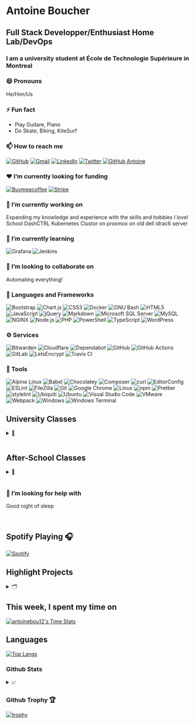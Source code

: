 # Antoine Boucher
## Full Stack Developper/Enthusiast Home Lab/DevOps
### I am a university student at École de Technologie Supérieure in Montreal

### 😄 Pronouns

He/Him/Us

### ⚡ Fun fact

- Play Guitare, Piano
- Do Skate, Biking, KiteSurf

### 📫 How to reach me

[![GitHub](https://img.shields.io/static/v1?style=flat-square&logo=github&logoColor=white&label=&labelColor=181717&message=GitHub&color=16171d)](https://github.com/antoinebou12)
[![Gmail](https://img.shields.io/static/v1?style=flat-square&logo=gmail&logoColor=white&label=&labelColor=EA4335&message=GMail&color=16171d)](mailto:antoine.boucher012@gmail.com)
[![LinkedIn](https://img.shields.io/static/v1?style=flat-square&logo=linkedin&logoColor=white&label=&labelColor=0A66C2&message=LinkedIn&color=16171d)](https://linkedin.com/in/antoineboucher12)
[![Twitter](https://img.shields.io/static/v1?style=flat-square&logo=twitter&logoColor=white&label=&labelColor=1DA1F2&message=Twitter&color=16171d)](https://twitter.com/antoinebou12)
[![GitHub Antoine](https://img.shields.io/github/followers/antoinebou12?label=follow&style=social)](https://github.com/antoinebou12)

### ❤️ I’m currently looking for funding
[![Buymeacoffee](https://img.shields.io/badge/Buy_Me_A_Coffee-FFDD00?style=for-the-badge&logo=buy-me-a-coffee&logoColor=black)](https://www.buymeacoffee.com/antoineboucher)
[![Stripe](https://img.shields.io/badge/Stripe-626CD9?style=for-the-badge&logo=Stripe&logoColor=white)](https://buy.stripe.com/eVaaEYfLvaTp8jm5kl)

### 🔭 I’m currently working on

Expanding my knowledge and experience with the skills and hobbies I love!
School
DashCTRL
Kubernetes Clustor on proxmox on old dell idrac6 server

### 🌱 I’m currently learning

![Grafana](https://img.shields.io/static/v1?style=flat-square&logo=grafana&logoColor=white&label=&labelColor=F46800&message=Grafana&color=16171d)
![Jenkins](https://img.shields.io/static/v1?style=flat-square&logo=jenkins&logoColor=white&label=&labelColor=D24939&message=Jenkins&color=16171d)

### 👯 I’m looking to collaborate on

Automating everything!


### 📒 Languages and Frameworks

![Bootstrap](https://img.shields.io/static/v1?style=flat-square&logo=bootstrap&logoColor=white&label=&labelColor=7952B3&message=Bootstrap&color=16171d)
![Chart.js](https://img.shields.io/static/v1?style=flat-square&logo=chartdotjs&logoColor=white&label=&labelColor=FF6384&message=Chart.js&color=16171d)
![CSS3](https://img.shields.io/static/v1?style=flat-square&logo=css3&logoColor=white&label=&labelColor=1572B6&message=CSS3&color=16171d)
![Docker](https://img.shields.io/static/v1?style=flat-square&logo=docker&logoColor=white&label=&labelColor=2496ED&message=Docker&color=16171d)
![GNU Bash](https://img.shields.io/static/v1?style=flat-square&logo=gnubash&logoColor=white&label=&labelColor=4EAA25&message=GNU%20Bash&color=16171d)
![HTML5](https://img.shields.io/static/v1?style=flat-square&logo=html5&logoColor=white&label=&labelColor=E34F26&message=HTML5&color=16171d)
![JavaScript](https://img.shields.io/static/v1?style=flat-square&logo=javascript&logoColor=black&label=&labelColor=F7DF1E&message=JavaScript&color=16171d)
![jQuery](https://img.shields.io/static/v1?style=flat-square&logo=jquery&logoColor=white&label=&labelColor=0769AD&message=jQuery&color=16171d)
![Markdown](https://img.shields.io/static/v1?style=flat-square&logo=markdown&logoColor=white&label=&labelColor=000000&message=Markdown&color=16171d)
![Microsoft SQL Server](https://img.shields.io/static/v1?style=flat-square&logo=microsoftsqlserver&logoColor=white&label=&labelColor=CC2927&message=Microsoft%20SQL%20Server&color=16171d)
![MySQL](https://img.shields.io/static/v1?style=flat-square&logo=mysql&logoColor=white&label=&labelColor=4479A1&message=MySQL&color=16171d)
![NGINX](https://img.shields.io/static/v1?style=flat-square&logo=nginx&logoColor=white&label=&labelColor=009639&message=NGINX&color=16171d)
![Node.js](https://img.shields.io/static/v1?style=flat-square&logo=nodedotjs&logoColor=white&label=&labelColor=339933&message=Node.js&color=16171d)
![PHP](https://img.shields.io/static/v1?style=flat-square&logo=php&logoColor=white&label=&labelColor=777BB4&message=PHP&color=16171d)
![PowerShell](https://img.shields.io/static/v1?style=flat-square&logo=powershell&logoColor=white&label=&labelColor=5391FE&message=PowerShell&color=16171d)
![TypeScript](https://img.shields.io/static/v1?style=flat-square&logo=typescript&logoColor=white&label=&labelColor=3178C6&message=TypeScript&color=16171d)
![WordPress](https://img.shields.io/static/v1?style=flat-square&logo=wordpress&logoColor=white&label=&labelColor=21759B&message=WordPress&color=16171d)

### ⚙️ Services

![Bitwarden](https://img.shields.io/static/v1?style=flat-square&logo=bitwarden&logoColor=white&label=&labelColor=175DDC&message=Bitwarden&color=16171d)
![Cloudflare](https://img.shields.io/static/v1?style=flat-square&logo=cloudflare&logoColor=white&label=&labelColor=F38020&message=Cloudflare&color=16171d)
![Dependabot](https://img.shields.io/static/v1?style=flat-square&logo=dependabot&logoColor=white&label=&labelColor=025E8C&message=Dependabot&color=16171d)
![GitHub](https://img.shields.io/static/v1?style=flat-square&logo=github&logoColor=white&label=&labelColor=181717&message=GitHub&color=16171d)
![GitHub Actions](https://img.shields.io/static/v1?style=flat-square&logo=githubactions&logoColor=white&label=&labelColor=2088FF&message=GitHub%20Actions&color=16171d)
![GitLab](https://img.shields.io/static/v1?style=flat-square&logo=gitlab&logoColor=white&label=&labelColor=FCA121&message=GitLab&color=16171d)
![LetsEncrypt](https://img.shields.io/static/v1?style=flat-square&logo=LetsEncrypt&logoColor=white&label=&labelColor=003A70&message=LetsEncrypt&color=16171d)
![Travis CI](https://img.shields.io/static/v1?style=flat-square&logo=travisci&logoColor=white&label=&labelColor=3EAAAF&message=Travis%20CI&color=16171d)

### 🧰 Tools

![Alpine Linux](https://img.shields.io/static/v1?style=flat-square&logo=alpinelinux&logoColor=white&label=&labelColor=0D597F&message=Alpine%20Linux&color=16171d)
![Babel](https://img.shields.io/static/v1?style=flat-square&logo=babel&logoColor=black&label=&labelColor=F9DC3E&message=Babel&color=16171d)
![Chocolatey](https://img.shields.io/static/v1?style=flat-square&logo=chocolatey&logoColor=white&label=&labelColor=80B5E3&message=Chocolatey&color=16171d)
![Composer](https://img.shields.io/static/v1?style=flat-square&logo=composer&logoColor=white&label=&labelColor=885630&message=Composer&color=16171d)
![curl](https://img.shields.io/static/v1?style=flat-square&logo=curl&logoColor=white&label=&labelColor=073551&message=curl&color=16171d)
![EditorConfig](https://img.shields.io/static/v1?style=flat-square&logo=editorconfig&logoColor=black&label=&labelColor=FEFEFE&message=EditorConfig&color=16171d)
![ESLint](https://img.shields.io/static/v1?style=flat-square&logo=eslint&logoColor=white&label=&labelColor=4B32C3&message=ESLint&color=16171d)
![FileZilla](https://img.shields.io/static/v1?style=flat-square&logo=filezilla&logoColor=white&label=&labelColor=BF0000&message=FileZilla&color=16171d)
![Git](https://img.shields.io/static/v1?style=flat-square&logo=git&logoColor=white&label=&labelColor=F05032&message=Git&color=16171d)
![Google Chrome](https://img.shields.io/static/v1?style=flat-square&logo=googlechrome&logoColor=white&label=&labelColor=4285F4&message=Google%20Chrome&color=16171d)
![Linux](https://img.shields.io/static/v1?style=flat-square&logo=linux&logoColor=black&label=&labelColor=FCC624&message=Linux&color=16171d)
![npm](https://img.shields.io/static/v1?style=flat-square&logo=npm&logoColor=white&label=&labelColor=CB3837&message=npm&color=16171d)
![Prettier](https://img.shields.io/static/v1?style=flat-square&logo=prettier&logoColor=black&label=&labelColor=F7B93E&message=Prettier&color=16171d)
![stylelint](https://img.shields.io/static/v1?style=flat-square&logo=stylelint&logoColor=white&label=&labelColor=263238&message=stylelint&color=16171d)
![Ubiquiti](https://img.shields.io/static/v1?style=flat-square&logo=ubiquiti&logoColor=white&label=&labelColor=0559C9&message=Ubiquiti&color=16171d)
![Ubuntu](https://img.shields.io/static/v1?style=flat-square&logo=ubuntu&logoColor=white&label=&labelColor=E95420&message=Ubuntu&color=16171d)
![Visual Studio Code](https://img.shields.io/static/v1?style=flat-square&logo=visualstudiocode&logoColor=white&label=&labelColor=007ACC&message=Visual%20Studio%20Code&color=16171d)
![VMware](https://img.shields.io/static/v1?style=flat-square&logo=vmware&logoColor=white&label=&labelColor=607078&message=VMware&color=16171d)
![Webpack](https://img.shields.io/static/v1?style=flat-square&logo=webpack&logoColor=black&label=&labelColor=8DD6F9&message=Webpack&color=16171d)
![Windows](https://img.shields.io/static/v1?style=flat-square&logo=windows&logoColor=white&label=&labelColor=0078D6&message=Windows&color=16171d)
![Windows Terminal](https://img.shields.io/static/v1?style=flat-square&logo=windowsterminal&logoColor=white&label=&labelColor=4D4D4D&message=Windows%20Terminal&color=16171d)

## University Classes
<details> 
 <summary>🎒</summary>
    TODO
    <details> 
        <summary>Programmable logic controller</summary>
    </details>
    <details> 
        <summary>Environmental Technologies</summary>
    </details>
    <details> 
        <summary>Electronics circuits</summary>
    </details>
    <details> 
        <summary>Materials</summary>
    </details>
    <details> 
        <summary>Graphic communication</summary>
    </details>
    <details> 
        <summary>Multidisciplinary project</summary>
    </details>
    <details> 
        <summary>Databases SQL</summary>
    </details>
    <details> 
        <summary>Computer system Linux</summary>
    </details>
    <details> 
        <summary>Object-oriented programming</summary>
    </details>
    <details> 
        <summary>Intro Programming and Networks</summary>
    </details>
    <details> 
        <summary>Intro TI</summary>
    </details>
    <details> 
        <summary>Interculturelle Communication</summary>
    </details>
    <details> 
        <summary>Statics and Dynamic Physics</summary>
    </details>
    <details> 
        <summary>Object-oriented design</summary>
    </details>
    <details> 
        <summary>Computer system Linux</summary>
    </details>
    <details> 
        <summary>Computer system Linux</summary>
    </details>
    <details> 
        <summary>Computer system Linux</summary>
    </details>
</details>


<br>

## After-School Classes
<details> 
 TODO
 <summary>🛬</summary>
</details>
<br>

### 🤔 I’m looking for help with
Good night of sleep

<br>

## Spotify Playing 🎧

[![Spotify](https://novatorem-antoinebou13.vercel.app/api/spotify)](https://open.spotify.com/user/antmangaminghd)


## Highlight Projects
<details> 
 <summary>🗂️</summary>

[![DasherControl](https://github-readme-stats.vercel.app/api/pin/?username=antoinebou12&repo=DasherControl&theme=dark)](https://github.com/antoinebou13/DasherControl)

</details>

## This week, I spent my time on

[![antoinebou12's Time Stats](https://github-readme-stats.vercel.app/api/wakatime?username=antoinebou13&theme=dark)](https://github-readme-stats.vercel.app/api/wakatime?username=antoinebou13&theme=dark)

## Languages

[![Top Langs](https://github-readme-stats.vercel.app/api/top-langs/?username=antoinebou12&theme=onedark&layout=compact)](https://github.com/anuraghazra/github-readme-stats)

### Github Stats 
<details> 
    <summary>📈</summary>
<img align="left" alt="Github Stats" src="https://github-readme-stats.vercel.app/api?username=antoinebou12&theme=dark&show_icons=true&hide_border=true" />

</details>

### Github Trophy 🏆
[![trophy](https://github-profile-trophy.vercel.app/?username=antoinebou12&theme=onedark)](https://github.com/ryo-ma/github-profile-trophy)
